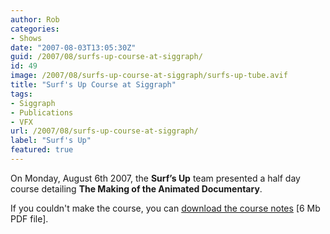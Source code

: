 ```yaml
---
author: Rob
categories:
- Shows
date: "2007-08-03T13:05:30Z"
guid: /2007/08/surfs-up-course-at-siggraph/
id: 49
image: /2007/08/surfs-up-course-at-siggraph/surfs-up-tube.avif
title: "Surf's Up Course at Siggraph"
tags:
- Siggraph
- Publications
- VFX
url: /2007/08/surfs-up-course-at-siggraph/
label: "Surf's Up"
featured: true
---
```


On Monday, August 6th 2007, the **Surf’s Up** team presented a half day course detailing **The Making of the Animated Documentary**.

If you couldn't make the course, you can [download the course notes](/2007/08/surfs-up-course-at-siggraph/Surfs-Up-the-making-of-an-animated-documentary.pdf) \[6 Mb PDF file\].